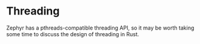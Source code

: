 # Threading

Zephyr has a pthreads-compatible threading API, so it may be worth taking some time to discuss the design of threading in Rust.
